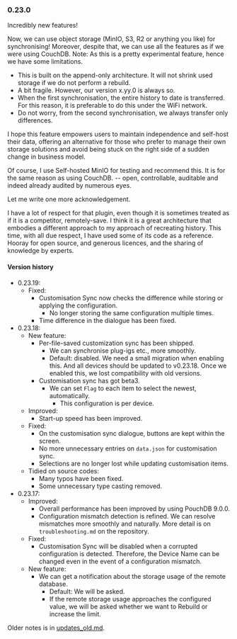 ### 0.23.0
Incredibly new features!

Now, we can use object storage (MinIO, S3, R2 or anything you like) for synchronising! Moreover, despite that, we can use all the features as if we were using CouchDB.
Note: As this is a pretty experimental feature, hence we have some limitations.
- This is built on the append-only architecture. It will not shrink used storage if we do not perform a rebuild.
- A bit fragile. However, our version x.yy.0 is always so.
- When the first synchronisation, the entire history to date is transferred. For this reason, it is preferable to do this under the WiFi network.
- Do not worry, from the second synchronisation, we always transfer only differences.

I hope this feature empowers users to maintain independence and self-host their data, offering an alternative for those who prefer to manage their own storage solutions and avoid being stuck on the right side of a sudden change in business model.

Of course, I use Self-hosted MinIO for testing and recommend this. It is for the same reason as using CouchDB. -- open, controllable, auditable and indeed already audited by numerous eyes.

Let me write one more acknowledgement.

I have a lot of respect for that plugin, even though it is sometimes treated as if it is a competitor, remotely-save. I think it is a great architecture that embodies a different approach to my approach of recreating history. This time, with all due respect, I have used some of its code as a reference.
Hooray for open source, and generous licences, and the sharing of knowledge by experts.

#### Version history
- 0.23.19:
  - Fixed:
    - Customisation Sync now checks the difference while storing or applying the configuration.
      - No longer storing the same configuration multiple times.
    - Time difference in the dialogue has been fixed.
- 0.23.18:
  - New feature:
    - Per-file-saved customization sync has been shipped.
      - We can synchronise plug-igs etc., more smoothly.
      - Default: disabled. We need a small migration when enabling this. And all devices should be updated to v0.23.18. Once we enabled this, we lost compatibility with old versions.
    - Customisation sync has got beta3.
      - We can set `Flag` to each item to select the newest, automatically.
        - This configuration is per device.
  - Improved:
    - Start-up speed has been improved.
  - Fixed:
    - On the customisation sync dialogue, buttons are kept within the screen.
    - No more unnecessary entries on `data.json` for customisation sync.
    - Selections are no longer lost while updating customisation items.
  - Tidied on source codes:
    - Many typos have been fixed.
    - Some unnecessary type casting removed.
- 0.23.17:
  - Improved:
    - Overall performance has been improved by using PouchDB 9.0.0.
    - Configuration mismatch detection is refined. We can resolve mismatches more smoothly and naturally.
    More detail is on `troubleshooting.md` on the repository.
  - Fixed:
    - Customisation Sync will be disabled when a corrupted configuration is detected.
      Therefore, the Device Name can be changed even in the event of a configuration mismatch.
  - New feature:
    - We can get a notification about the storage usage of the remote database.
      - Default: We will be asked.
      - If the remote storage usage approaches the configured value, we will be asked whether we want to Rebuild or increase the limit.

Older notes is in [updates_old.md](https://github.com/vrtmrz/obsidian-livesync/blob/main/updates_old.md).